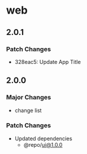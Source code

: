 # web

## 2.0.1

### Patch Changes

- 328eac5: Update App Title

## 2.0.0

### Major Changes

- change list

### Patch Changes

- Updated dependencies
  - @repo/ui@1.0.0
